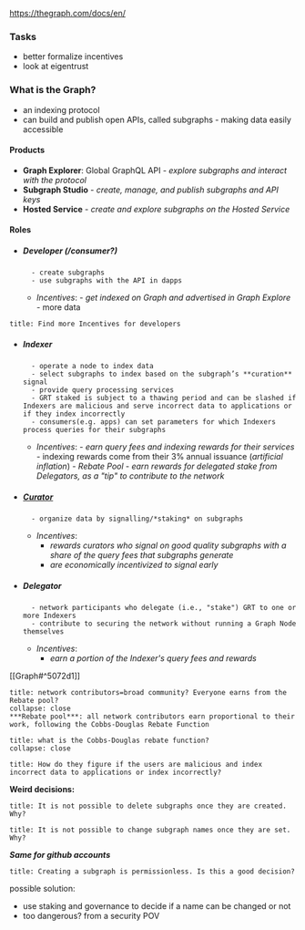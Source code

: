 https://thegraph.com/docs/en/


### Tasks
- better formalize incentives
- look at eigentrust



### What is the Graph?
- an indexing protocol
- can build and publish open APIs, called subgraphs
		- making data easily accessible


#### Products
- **Graph Explorer**: Global GraphQL API
		- *explore subgraphs and interact with the protocol*
- **Subgraph Studio**
		- *create, manage, and publish subgraphs and API keys*
- **Hosted Service**
		- *create and explore subgraphs on the Hosted Service* 


#### Roles
- ##### Developer (/consumer?)
		- create subgraphs
		- use subgraphs with the API in dapps
	- *Incentives*:
			- *get indexed on Graph and advertised in Graph Explore*
				- more data
```ad-danger 
title: Find more Incentives for developers
```
- ##### Indexer
		- operate a node to index data 
		- select subgraphs to index based on the subgraph’s **curation** signal
		- provide query processing services
		- GRT staked is subject to a thawing period and can be slashed if Indexers are malicious and serve incorrect data to applications or if they index incorrectly
		- consumers(e.g. apps) can set parameters for which Indexers process queries for their subgraphs
	- *Incentives*:
			- *earn query fees and indexing rewards for their services*
					- indexing rewards come from their 3% annual issuance (*artificial inflation*)
			- *Rebate Pool*
			- *earn rewards for delegated stake from Delegators, as a "tip" to contribute to the network*
- ##### [Curator](https://thegraph.com/docs/en/network/curating/)
		- organize data by signalling/*staking* on subgraphs
	- *Incentives*:
		- *rewards curators who signal on good quality subgraphs with a share of the query fees that subgraphs generate*
		- *are economically incentivized to signal early*
- ##### Delegator
		- network participants who delegate (i.e., "stake") GRT to one or more Indexers
		- contribute to securing the network without running a Graph Node themselves
	- *Incentives*:
		- *earn a portion of the Indexer's query fees and rewards*

[[Graph#^5072d1]]


```ad-question
title: network contributors=broad community? Everyone earns from the Rebate pool?
collapse: close
***Rebate pool***: all network contributors earn proportional to their work, following the Cobbs-Douglas Rebate Function
```

```ad-question
title: what is the Cobbs-Douglas rebate function?
collapse: close
```

```ad-question
title: How do they figure if the users are malicious and index incorrect data to applications or index incorrectly?
```


**Weird decisions:** 
```ad-question
title: It is not possible to delete subgraphs once they are created. Why?
```
```ad-question
title: It is not possible to change subgraph names once they are set. Why?
```
***Same for github accounts***

```ad-question
title: Creating a subgraph is permissionless. Is this a good decision?
```


possible solution:
- use staking and governance to decide if a name can be changed or not
- too dangerous? from a security POV